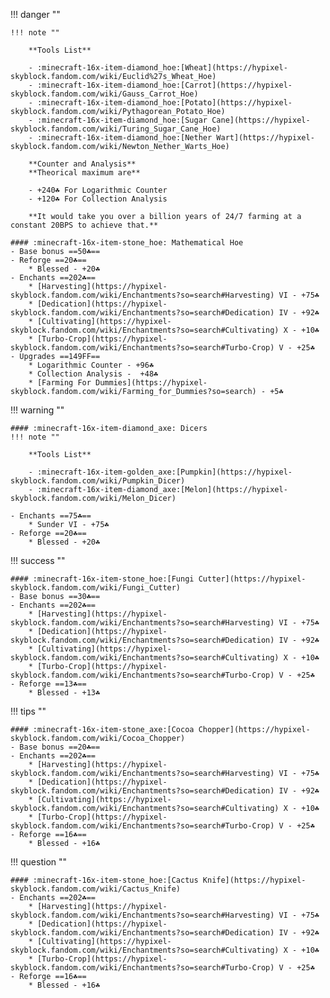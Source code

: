
!!! danger ""

    !!! note ""

        **Tools List**

        - :minecraft-16x-item-diamond_hoe:[Wheat](https://hypixel-skyblock.fandom.com/wiki/Euclid%27s_Wheat_Hoe) 
        - :minecraft-16x-item-diamond_hoe:[Carrot](https://hypixel-skyblock.fandom.com/wiki/Gauss_Carrot_Hoe)
        - :minecraft-16x-item-diamond_hoe:[Potato](https://hypixel-skyblock.fandom.com/wiki/Pythagorean_Potato_Hoe)
        - :minecraft-16x-item-diamond_hoe:[Sugar Cane](https://hypixel-skyblock.fandom.com/wiki/Turing_Sugar_Cane_Hoe)
        - :minecraft-16x-item-diamond_hoe:[Nether Wart](https://hypixel-skyblock.fandom.com/wiki/Newton_Nether_Warts_Hoe)

        **Counter and Analysis**
        **Theorical maximum are**

        - +240☘ For Logarithmic Counter
        - +120☘ For Collection Analysis

        **It would take you over a billion years of 24/7 farming at a constant 20BPS to achieve that.**

    #### :minecraft-16x-item-stone_hoe: Mathematical Hoe 
    - Base bonus ==50☘==
    - Reforge ==20☘==
        * Blessed - +20☘
    - Enchants ==202☘==
        * [Harvesting](https://hypixel-skyblock.fandom.com/wiki/Enchantments?so=search#Harvesting) VI - +75☘
        * [Dedication](https://hypixel-skyblock.fandom.com/wiki/Enchantments?so=search#Dedication) IV - +92☘
        * [Cultivating](https://hypixel-skyblock.fandom.com/wiki/Enchantments?so=search#Cultivating) X - +10☘
        * [Turbo-Crop](https://hypixel-skyblock.fandom.com/wiki/Enchantments?so=search#Turbo-Crop) V - +25☘
    - Upgrades ==149FF==
        * Logarithmic Counter - +96☘
        * Collection Analysis -  +48☘
        * [Farming For Dummies](https://hypixel-skyblock.fandom.com/wiki/Farming_for_Dummies?so=search) - +5☘

!!! warning ""

    #### :minecraft-16x-item-diamond_axe: Dicers
    !!! note ""

        **Tools List**

        - :minecraft-16x-item-golden_axe:[Pumpkin](https://hypixel-skyblock.fandom.com/wiki/Pumpkin_Dicer)
        - :minecraft-16x-item-diamond_axe:[Melon](https://hypixel-skyblock.fandom.com/wiki/Melon_Dicer)

    - Enchants ==75☘==
        * Sunder VI - +75☘
    - Reforge ==20☘==
        * Blessed - +20☘

!!! success ""

    #### :minecraft-16x-item-stone_hoe:[Fungi Cutter](https://hypixel-skyblock.fandom.com/wiki/Fungi_Cutter)
    - Base bonus ==30☘==
    - Enchants ==202☘==
        * [Harvesting](https://hypixel-skyblock.fandom.com/wiki/Enchantments?so=search#Harvesting) VI - +75☘
        * [Dedication](https://hypixel-skyblock.fandom.com/wiki/Enchantments?so=search#Dedication) IV - +92☘
        * [Cultivating](https://hypixel-skyblock.fandom.com/wiki/Enchantments?so=search#Cultivating) X - +10☘
        * [Turbo-Crop](https://hypixel-skyblock.fandom.com/wiki/Enchantments?so=search#Turbo-Crop) V - +25☘
    - Reforge ==13☘==
        * Blessed - +13☘

!!! tips ""

    #### :minecraft-16x-item-stone_axe:[Cocoa Chopper](https://hypixel-skyblock.fandom.com/wiki/Cocoa_Chopper)
    - Base bonus ==20☘==
    - Enchants ==202☘==
        * [Harvesting](https://hypixel-skyblock.fandom.com/wiki/Enchantments?so=search#Harvesting) VI - +75☘
        * [Dedication](https://hypixel-skyblock.fandom.com/wiki/Enchantments?so=search#Dedication) IV - +92☘
        * [Cultivating](https://hypixel-skyblock.fandom.com/wiki/Enchantments?so=search#Cultivating) X - +10☘
        * [Turbo-Crop](https://hypixel-skyblock.fandom.com/wiki/Enchantments?so=search#Turbo-Crop) V - +25☘
    - Reforge ==16☘==
        * Blessed - +16☘

!!! question ""

    #### :minecraft-16x-item-stone_hoe:[Cactus Knife](https://hypixel-skyblock.fandom.com/wiki/Cactus_Knife)
    - Enchants ==202☘==
        * [Harvesting](https://hypixel-skyblock.fandom.com/wiki/Enchantments?so=search#Harvesting) VI - +75☘
        * [Dedication](https://hypixel-skyblock.fandom.com/wiki/Enchantments?so=search#Dedication) IV - +92☘
        * [Cultivating](https://hypixel-skyblock.fandom.com/wiki/Enchantments?so=search#Cultivating) X - +10☘
        * [Turbo-Crop](https://hypixel-skyblock.fandom.com/wiki/Enchantments?so=search#Turbo-Crop) V - +25☘
    - Reforge ==16☘==
        * Blessed - +16☘